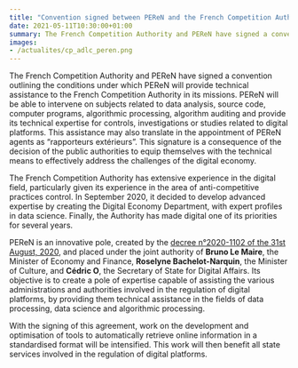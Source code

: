 ```yaml
---
title: "Convention signed between PEReN and the French Competition Authority"
date: 2021-05-11T10:30:00+01:00
summary: The French Competition Authority and PEReN have signed a convention outlining the conditions under which PEReN will provide technical assistance to the French Competition Authority in its missions.
images:
- /actualites/cp_adlc_peren.png
---
```

The French Competition Authority and PEReN have signed a convention outlining the conditions under which PEReN will provide technical assistance to the French Competition Authority in its missions. PEReN will be able to intervene on subjects related to data analysis, source code, computer programs, algorithmic processing, algorithm auditing and provide its technical expertise for controls, investigations or studies related to digital platforms. This assistance may also translate in the appointment of PEReN agents as “rapporteurs extérieurs”. This signature is a consequence of the decision of the public authorities to equip themselves with the technical means to effectively address the challenges of the digital economy.


The French Competition Authority has extensive experience in the digital field, particularly given its experience in the area of anti-competitive practices control. In September 2020, it decided to develop advanced expertise by creating the Digital Economy Department, with expert profiles in data science. Finally, the Authority has made digital one of its priorities for several years.


PEReN is an innovative pole, created by the [decree n°2020-1102 of the 31st August, 2020][1], and placed under the joint authority of **Bruno Le Maire**, the Minister of Economy and Finance, **Roselyne Bachelot-Narquin**, the Minister of Culture, and **Cédric O**, the Secretary of State for Digital Affairs. Its objective is to create a pole of expertise capable of assisting the various administrations and authorities involved in the regulation of digital platforms, by providing them technical assistance in the fields of data processing, data science and algorithmic processing.


With the signing of this agreement, work on the development and optimisation of tools to automatically retrieve online information in a standardised format will be intensified. This work will then benefit all state services involved in the regulation of digital platforms.



[1]: https://www.legifrance.gouv.fr/jorf/id/JORFTEXT000042297154
